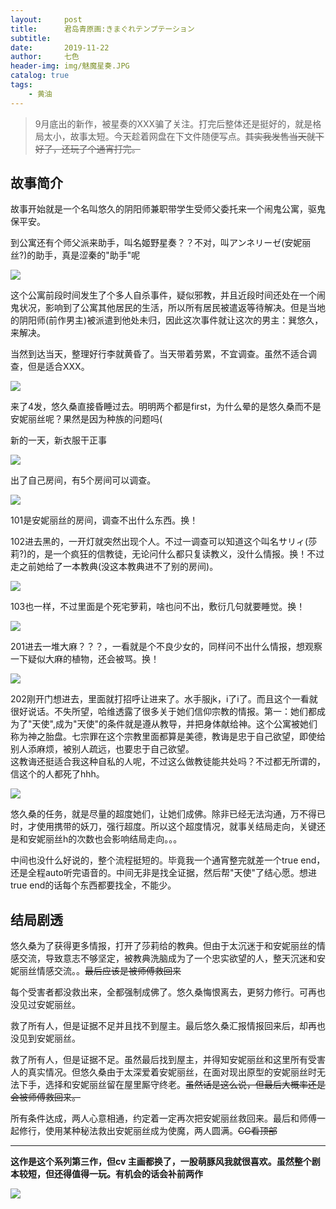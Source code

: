 ```yaml
---
layout:     post
title:      君岛青原画:きまぐれテンプテーション
subtitle:   
date:       2019-11-22
author:     七色
header-img: img/魅魔星奏.JPG
catalog: true
tags:
    - 黄油
---
```


>9月底出的新作，被星奏的XXX骗了关注。打完后整体还是挺好的，就是格局太小，故事太短。今天趁着网盘在下文件随便写点。<del>其实我发售当天就下好了，还玩了个通宵打完。</del>

## 故事简介

<p>故事开始就是一个名叫悠久的阴阳师兼职带学生受师父委托来一个闹鬼公寓，驱鬼保平安。</p>

<p>到公寓还有个师父派来助手，叫名姬野星奏？？不对，叫アンネリーゼ(安妮丽丝?)的助手，真是涩秦的"助手"呢</p>

![](https://svohzg.dm.files.1drv.com/y4mpJklu-jEQbT1gk1f4IGjzcJMs_vLI6YV0uozjUUavmADuzuq4U2DjhKBOYKmCR9XyMjVmskxVEO3qSN8CUmyXn-nLYycABTEWX7X8wzPLqvR-aKtFQd3wil6akL8lciJMigLilTR2QYOkVeBg81OYwqev2ZPWjUKT6Gju920bHbL43rJVJa1d5RyfH93nLErNfSml6DnUWaS_2_x-69yZQ?width=1024&height=612&cropmode=none)

<p>这个公寓前段时间发生了个多人自杀事件，疑似邪教，并且近段时间还处在一个闹鬼状况，影响到了公寓其他居民的生活，所以所有居民被遣返等待解决。但是当地的阴阳师(前作男主)被派遣到他处未归，因此这次事件就让这次的男主：巽悠久，来解决。</p>

<p>当然到达当天，整理好行李就黄昏了。当天带着劳累，不宜调查。虽然不适合调查，但是适合XXX。</p>

![](https://svpxtw.dm.files.1drv.com/y4mbk2eTQNj44pKhjeZoWZrVekSprt0jHhkvOqsQsofMxRzntBTzBuAV56p0qeFoWT15SlJJ57mFHuYgzpj_eUcV4WYiu9WxG2kZn0AJr-QQbyhD2lF5HIWs1-CH6jBFYQAhSIvp5bXdxHjWm4REu3bcTv93H_3dFQWU_rNO8GeHfHULrpDyvWM1CPMA8_b5b-CiAfJvFOWD4FbcHVOHUxcng?width=1024&height=610&cropmode=none)

<p>来了4发，悠久桑直接昏睡过去。明明两个都是first，为什么晕的是悠久桑而不是安妮丽丝呢？果然是因为种族的问题吗(</p>


<p>新的一天，新衣服干正事</p>

![](https://svryww.dm.files.1drv.com/y4mmhuiVg2_9hw6twvTB-5k-IC_J5Cicp54sZLaWRIp6exj6Zjfj1cMuXkLEb2XaotRbKpM0JUvcsivm0d6xM-wC2rGn-4sdYSF095m-K89SCi6r3Iff7sInQ0e7841FWoRHfacKI5fuh9D9azGFeSmboinKJX0EM8Qe5ntu3voux4TGUxNedecV6TBx9bBBE6o4HXAHQ6yN9asoEdTXMd1tw?width=1024&height=578&cropmode=none)

<p>出了自己房间，有5个房间可以调查。</p>

![](https://svq82g.dm.files.1drv.com/y4mdoXTlU416cBfyByhfaUwew9iv3flj0gavoJ67Rh8wmRCOI7oum-MKoQRTFbZ-FT8ayzYVeJJPT4nR27kGNtZDSKol_inQ5kJSgnzDT2bHi9LyzJ6vJyryR5BBILnTYhX9-Xj9pOeDAgUeh07F7ii-uYzhSz0618MteJkqXeonI7z8NFHkO0_-7ipGg20N4zz5bAVTJ-oE36seywvW94N1A?width=1024&height=571&cropmode=none)

<p>101是安妮丽丝的房间，调查不出什么东西。换！</p>

<p>102进去黑的，一开灯就突然出现个人。不过一调查可以知道这个叫名サリィ(莎莉?)的，是一个疯狂的信教徒，无论问什么都只复读教义，没什么情报。换！不过走之前她给了一本教典(没这本教典进不了别的房间)。</p>

![](https://svrrfa.dm.files.1drv.com/y4mgSY_zsm2yb-8-BJLE3qs1868jhS9381gTIRXN0x_p6XPieFzwZbJcpMb35lVcPIyJV8rqffqwvTBOaQ56ubInHQjguNL7adGUVDZsrDrMEledPMZdi1B9Uwa5R6yzNtdaXCgFHws_nLE6bciJUrzH7gim7cbg36R5xJUFjTQqDvMaATuhfEbo65kEZw1L5QGrUW_mxIgemo6hutJ7NHcjw?width=1024&height=579&cropmode=none)

<p>103也一样，不过里面是个死宅萝莉，啥也问不出，敷衍几句就要睡觉。换！</p>

![](https://5w5dng.dm.files.1drv.com/y4mnkbWUWEbbWbDbnNcDUNLRKxI31ETRkCn2J1aXDy8ZsszCcAuVf8iDKU4fUL_LVdckvqLnJP07BepyUWEE267AV3JXtPaYP-ci0St5kzh7LCbRvrNq4DgwgSimhA9TQQimUT1VJovWef-8XRDPQOckxpMe-0XBbLFCWv-j1f6Cv8szhLPp6UmKcxF4mFgc5RIHgGmyTxjpSWJyyHlbVwrFg?width=1024&height=577&cropmode=none)

<p>201进去一堆大麻？？？，一看就是个不良少女的，同样问不出什么情报，想观察一下疑似大麻的植物，还会被骂。换！</p>

![](https://5w74qg.dm.files.1drv.com/y4msgNezpTGK31xsWwmKXOhK-0nvKvqalmUm3PoliigbaAJzW6n_2zW2sjyi3_QS8ew0i3Sw9-dz2tFb1MOs8_G-q331TT5w4oLo1Qlkv0t9XhLmueZ4_XDxTzIG2naW1hSSiZIWjQp-XvgiiQINPypTOBZtWszrbN52189a02WoLCEmo_D5HXhSYc5Ngui-UnBA4ufyNEQ9vnzdq1MrL9SBg?width=1282&height=725&cropmode=none)

<p>202刚开门想进去，里面就打招呼让进来了。水手服jk，i了i了。而且这个一看就很好说话。不失所望，哈维透露了很多关于她们信仰宗教的情报。第一：她们都成为了"天使",成为"天使"的条件就是遵从教导，并把身体献给神。这个公寓被她们称为神之胎盘。七宗罪在这个宗教里面都算是美德，教诲是忠于自己欲望，即使给别人添麻烦，被别人疏远，也要忠于自己欲望。
<br><span class="heimu" title="吐槽">这教诲还挺适合我这种自私的人呢，不过这么做教徒能共处吗？不过都无所谓的，信这个的人都死了hhh。</span></p>

![](https://svqnoa.dm.files.1drv.com/y4mr5Wknq8M6SsRvPI_h25VnqCX1ANeUzid8pHnxbrJRtMpP5cGlsAnePC5fdGqLabzvUcnhgWrgzbs71JVugR-Vg0vCGywcYM8nRFUmQaC5WRomxmY23e4G2RfdGdCsPPf5qFbU70sGOXceQEyG75e8Ak9OpvateMslErQpINakxPqa_wBZbiBkISHFoLdlRMiUd16dB0YWdfttRKrev6RlQ?width=1024&height=578&cropmode=none)

<p>悠久桑的任务，就是尽量的超度她们，让她们成佛。除非已经无法沟通，万不得已时，才使用携带的妖刀，强行超度。所以这个超度情况，就事关结局走向，关键还是和安妮丽丝h的次数也会影响结局走向。。。</p>

<p>中间也没什么好说的，整个流程挺短的。毕竟我一个通宵整完就差一个true end，还是全程auto听完语音的。中间无非是找全证据，然后帮"天使"了结心愿。想进true end的话每个东西都要找全，不能少。</p>

## 结局剧透



<p>悠久桑为了获得更多情报，打开了莎莉给的教典。但由于太沉迷于和安妮丽丝的情感交流，导致意志不够坚定，被教典洗脑成为了一个忠实欲望的人，整天沉迷和安妮丽丝情感交流。。<del>最后应该是被师傅救回来</del></p>

<p>每个受害者都没救出来，全都强制成佛了。悠久桑悔恨离去，更努力修行。可再也没见过安妮丽丝。</p>

<p>救了所有人，但是证据不足并且找不到屋主。最后悠久桑汇报情报回来后，却再也没见到安妮丽丝。</p>

<p>救了所有人，但是证据不足。虽然最后找到屋主，并得知安妮丽丝和这里所有受害人的真实情况。但悠久桑由于太深爱着安妮丽丝，在面对现出原型的安妮丽丝时无法下手，选择和安妮丽丝留在屋里厮守终老。<del>虽然话是这么说，但最后大概率还是会被师傅救回来。</del></p>

<p>所有条件达成，两人心意相通，约定着一定再次把安妮丽丝救回来。最后和师傅一起修行，使用某种秘法救出安妮丽丝成为使魔，两人圆满。<del>CG看顶部</del></p>

<hr>

<p><strong>这作是这个系列第三作，但cv 主画都换了，一股萌豚风我就很喜欢。虽然整个剧本较短，但还得值得一玩。有机会的话会补前两作</strong></p>

![](https://svoorq.dm.files.1drv.com/y4mBc-nydRsFONgRZY1PHOl8i3OpYZv5iAbnw6QlVTlyQZNifBBVlQ_Vj6Qwqd4Jq3xS0OH4FbR6fXkWaDOpdOeoJa3VB1fY1JSjj-8HxKjYas9I9rEfOU3jTiZty6J-4lb7rcoYqCovqhXzIpsPBuaLS4mrm7NJzROijrvq3baxKnqjtROZH2maIQNKQPtOsNr56EJ67Bkj9isq434epFOww?width=1024&height=580&cropmode=none)
